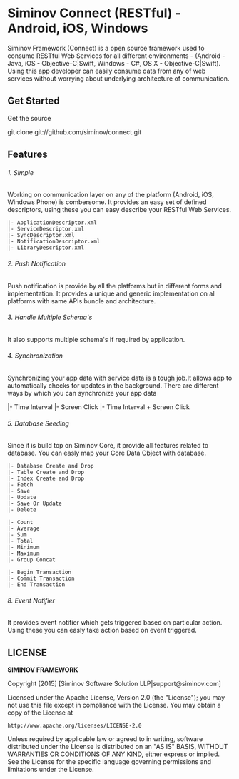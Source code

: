 Siminov Connect (RESTful) - Android, iOS, Windows
===================================================

Siminov Framework (Connect) is a open source framework used to consume RESTful Web Services for all different environments - (Android - Java, iOS - Objective-C|Swift, Windows - C#, OS X - Objective-C|Swift). Using this app developer can easily consume data from any of web services without worrying about underlying architecture of communication.

Get Started
-----------
Get the source

  git clone git://github.com/siminov/connect.git
  
	
Features
--------

###### 1. Simple
Working on communication layer on any of the platform (Android, iOS, Windows Phone) is combersome. It provides an easy set of defined descriptors, using these you can easy describe your RESTful Web Services.

	|- ApplicationDescriptor.xml 
	|- ServiceDescriptor.xml
	|- SyncDescriptor.xml
	|- NotificationDescriptor.xml
	|- LibraryDescriptor.xml

###### 2. Push Notification
Push notification is provide by all the platforms but in different forms and implementation. It provides a unique and generic implementation on all platforms with same APIs bundle and architecture.

###### 3. Handle Multiple Schema's
It also supports multiple schema's if required by application.

###### 4. Synchronization
Synchronizing your app data with service data is a tough job.It allows app to automatically checks for updates in the background. There are different ways by which you can synchronize your app data

  |- Time Interval
  |- Screen Click
  |- Time Interval + Screen Click

###### 5. Database Seeding
Since it is build top on Siminov Core, it provide all features related to database. You can easly map your Core Data Object with database.

	|- Database Create and Drop
	|- Table Create and Drop
	|- Index Create and Drop
	|- Fetch
	|- Save
	|- Update
	|- Save Or Update
	|- Delete
	
	|- Count
	|- Average
	|- Sum
	|- Total
	|- Minimum
	|- Maximum
	|- Group Concat
	
	|- Begin Transaction
	|- Commit Transaction
	|- End Transaction
	
	

###### 8. Event Notifier
It provides event notifier which gets triggered based on particular action. Using these you can easly take action based on event triggered.


LICENSE
-------

 
<b> SIMINOV FRAMEWORK </b>
 <p>
 Copyright [2015] [Siminov Software Solution LLP|support@siminov.com]
 
 Licensed under the Apache License, Version 2.0 (the "License");
 you may not use this file except in compliance with the License.
 You may obtain a copy of the License at
 
    http://www.apache.org/licenses/LICENSE-2.0
 
 Unless required by applicable law or agreed to in writing, software
 distributed under the License is distributed on an "AS IS" BASIS,
 WITHOUT WARRANTIES OR CONDITIONS OF ANY KIND, either express or implied.
 See the License for the specific language governing permissions and
 limitations under the License.

